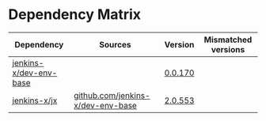 # Dependency Matrix

Dependency | Sources | Version | Mismatched versions
---------- | ------- | ------- | -------------------
[jenkins-x/dev-env-base](https://github.com/jenkins-x/dev-env-base) |  | [0.0.170](https://github.com/jenkins-x/dev-env-base/releases/tag/v0.0.170) | 
[jenkins-x/jx](https://github.com/jenkins-x/jx) | [github.com/jenkins-x/dev-env-base](https://github.com/jenkins-x/dev-env-base) | [2.0.553](https://github.com/jenkins-x/jx/releases/tag/v2.0.553) | 
